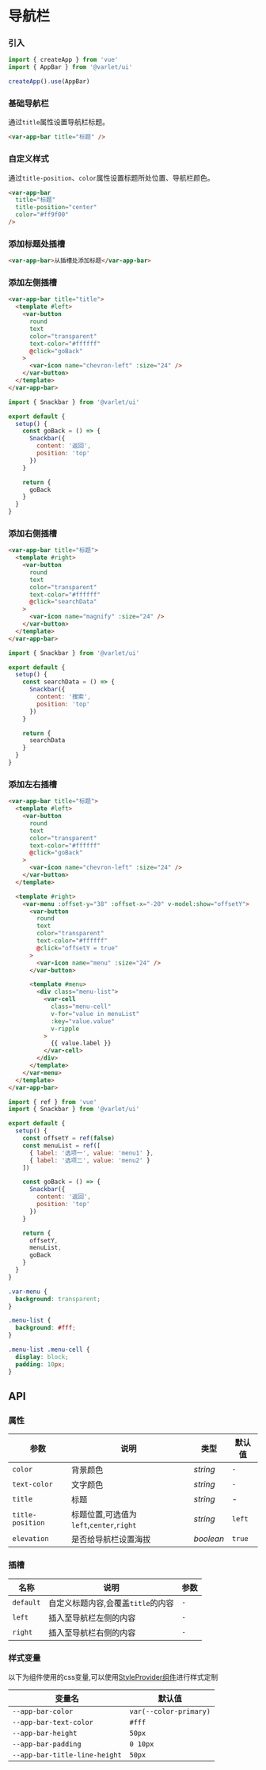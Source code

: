 # 导航栏

### 引入

```js
import { createApp } from 'vue'
import { AppBar } from '@varlet/ui'

createApp().use(AppBar)
```

### 基础导航栏

通过`title`属性设置导航栏标题。

```html
<var-app-bar title="标题" />
```

### 自定义样式

通过`title-position`、`color`属性设置标题所处位置、导航栏颜色。

```html
<var-app-bar 
  title="标题" 
  title-position="center" 
  color="#ff9f00" 
/>
```

### 添加标题处插槽

```html
<var-app-bar>从插槽处添加标题</var-app-bar>
```

### 添加左侧插槽

```html
<var-app-bar title="title">
  <template #left>
    <var-button
      round
      text
      color="transparent"
      text-color="#ffffff"
      @click="goBack"
    >
      <var-icon name="chevron-left" :size="24" />
    </var-button>
  </template>
</var-app-bar>
```

```js
import { Snackbar } from '@varlet/ui'

export default {
  setup() {
    const goBack = () => {
      Snackbar({
        content: '返回',
        position: 'top'
      })
    }

    return {
      goBack
    }
  }
}
```

### 添加右侧插槽

```html
<var-app-bar title="标题">
  <template #right>
    <var-button
      round
      text
      color="transparent"
      text-color="#ffffff"
      @click="searchData"
    >
      <var-icon name="magnify" :size="24" />
    </var-button>
  </template>
</var-app-bar>
```

```js
import { Snackbar } from '@varlet/ui'

export default {
  setup() {
    const searchData = () => {
      Snackbar({
        content: '搜索',
        position: 'top'
      })
    }

    return {
      searchData
    }
  }
}
```

### 添加左右插槽

```html
<var-app-bar title="标题">
  <template #left>
    <var-button
      round
      text
      color="transparent"
      text-color="#ffffff"
      @click="goBack"
    >
      <var-icon name="chevron-left" :size="24" />
    </var-button>
  </template>

  <template #right>
    <var-menu :offset-y="38" :offset-x="-20" v-model:show="offsetY">
      <var-button
        round
        text
        color="transparent"
        text-color="#ffffff"
        @click="offsetY = true"
      >
        <var-icon name="menu" :size="24" />
      </var-button>

      <template #menu>
        <div class="menu-list">
          <var-cell
            class="menu-cell"
            v-for="value in menuList"
            :key="value.value"
            v-ripple
          >
            {{ value.label }}
          </var-cell>
        </div>
      </template>
    </var-menu>
  </template>
</var-app-bar>
```

```js
import { ref } from 'vue'
import { Snackbar } from '@varlet/ui'

export default {
  setup() {
    const offsetY = ref(false)
    const menuList = ref([
      { label: '选项一', value: 'menu1' },
      { label: '选项二', value: 'menu2' }
    ])

    const goBack = () => {
      Snackbar({
        content: '返回',
        position: 'top'
      })
    }

    return {
      offsetY,
      menuList,
      goBack
    }
  }
}
```

```css
.var-menu {
  background: transparent;
}

.menu-list {
  background: #fff;
}

.menu-list .menu-cell {
  display: block;
  padding: 10px;
}
```
## API

### 属性

|参数 | 说明 | 类型 | 默认值 |
| ---- | ---- | ---- | ---- |
| `color` | 背景颜色 | _string_ | `-` |
| `text-color` | 文字颜色 | _string_ | `-` |
| `title` | 标题 | _string_ | - |
| `title-position` | 标题位置,可选值为 `left`,`center`,`right` | _string_ | `left` |
| `elevation` | 是否给导航栏设置海拔 | _boolean_ | `true` |

### 插槽

| 名称 | 说明 | 参数 |
| ---- | ---- | ----|
| `default` | 自定义标题内容,会覆盖`title`的内容 | `-` |
| `left` | 插入至导航栏左侧的内容 | `-` |
| `right` | 插入至导航栏右侧的内容 | `-` |

### 样式变量
以下为组件使用的css变量,可以使用[StyleProvider组件](#/zh-CN/style-provider)进行样式定制

| 变量名 | 默认值 |
| --- | --- |
| `--app-bar-color` | `var(--color-primary)` |
| `--app-bar-text-color` | `#fff` |
| `--app-bar-height` | `50px` |
| `--app-bar-padding` | `0 10px` |
| `--app-bar-title-line-height` | `50px` |

